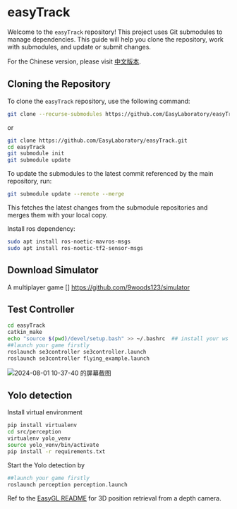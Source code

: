 # easyTrack

Welcome to the `easyTrack` repository! This project uses Git submodules to manage dependencies. This guide will help you clone the repository, work with submodules, and update or submit changes.

For the Chinese version, please visit [中文版本](README_zh.md).

## Cloning the Repository

To clone the `easyTrack` repository, use the following command:

```sh
git clone --recurse-submodules https://github.com/EasyLaboratory/easyTrack.git
```
or
```sh
git clone https://github.com/EasyLaboratory/easyTrack.git
cd easyTrack
git submodule init
git submodule update
```
To update the submodules to the latest commit referenced by the main repository, run:

```sh
git submodule update --remote --merge
```
This fetches the latest changes from the submodule repositories and merges them with your local copy.

Install ros dependency:

```sh
sudo apt install ros-noetic-mavros-msgs
sudo apt install ros-noetic-tf2-sensor-msgs
```

## Download Simulator
A multiplayer game [] https://github.com/9woods123/simulator

## Test Controller
```sh
cd easyTrack
catkin_make
echo "source $(pwd)/devel/setup.bash" >> ~/.bashrc  ## install your ws into bashrc
##launch your game firstly
roslaunch se3controller se3controller.launch
roslaunch se3controller flying_example.launch
```
![2024-08-01 10-37-40 的屏幕截图](https://github.com/user-attachments/assets/25501f8c-ecf3-4bd3-9f52-944537dcb7a3)


## Yolo detection

Install virtual environment
```sh
pip install virtualenv
cd src/perception
virtualenv yolo_venv
source yolo_venv/bin/activate
pip install -r requirements.txt
```
Start the Yolo detection by

```sh
##launch your game firstly
roslaunch perception perception.launch
```
Ref to the [EasyGL README](https://github.com/EasyLaboratory/perception/tree/main/scripts/easyGL#readme) for 3D position retrieval from a depth camera.


